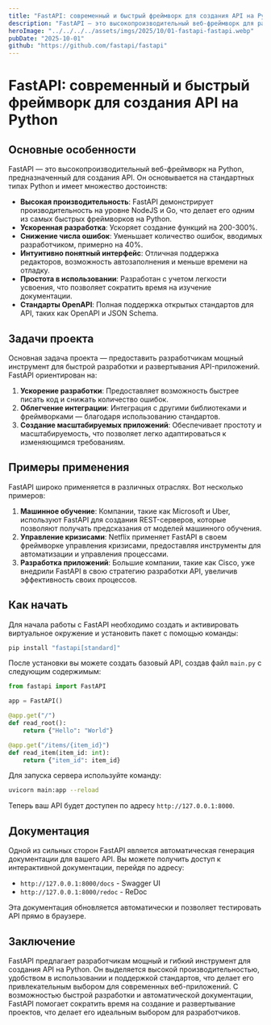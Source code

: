 ```yaml
---
title: "FastAPI: современный и быстрый фреймворк для создания API на Python"
description: "FastAPI — это высокопроизводительный веб-фреймворк для разработки API на Python, обеспечивающий простоту в изучении и быструю разработку."
heroImage: "../../../../assets/imgs/2025/10/01-fastapi-fastapi.webp"
pubDate: "2025-10-01"
github: "https://github.com/fastapi/fastapi"
---
```


# FastAPI: современный и быстрый фреймворк для создания API на Python

## Основные особенности

FastAPI — это высокопроизводительный веб-фреймворк на Python, предназначенный для создания API. Он основывается на стандартных типах Python и имеет множество достоинств:

- **Высокая производительность**: FastAPI демонстрирует производительность на уровне NodeJS и Go, что делает его одним из самых быстрых фреймворков на Python.
- **Ускоренная разработка**: Ускоряет создание функций на 200-300%.
- **Снижение числа ошибок**: Уменьшает количество ошибок, вводимых разработчиком, примерно на 40%.
- **Интуитивно понятный интерфейс**: Отличная поддержка редакторов, возможность автозаполнения и меньше времени на отладку.
- **Простота в использовании**: Разработан с учетом легкости усвоения, что позволяет сократить время на изучение документации.
- **Стандарты OpenAPI**: Полная поддержка открытых стандартов для API, таких как OpenAPI и JSON Schema.

## Задачи проекта

Основная задача проекта — предоставить разработчикам мощный инструмент для быстрой разработки и развертывания API-приложений. FastAPI ориентирован на:

1. **Ускорение разработки**: Предоставляет возможность быстрее писать код и снижать количество ошибок.
2. **Облегчение интеграции**: Интеграция с другими библиотеками и фреймворками — благодаря использованию стандартов.
3. **Создание масштабируемых приложений**: Обеспечивает простоту и масштабируемость, что позволяет легко адаптироваться к изменяющимся требованиям.

## Примеры применения

FastAPI широко применяется в различных отраслях. Вот несколько примеров:

1. **Машинное обучение**: Компании, такие как Microsoft и Uber, используют FastAPI для создания REST-серверов, которые позволяют получать предсказания от моделей машинного обучения.
2. **Управление кризисами**: Netflix применяет FastAPI в своем фреймворке управления кризисами, предоставляя инструменты для автоматизации и управления процессами.
3. **Разработка приложений**: Большие компании, такие как Cisco, уже внедрили FastAPI в свою стратегию разработки API, увеличив эффективность своих процессов.

## Как начать

Для начала работы с FastAPI необходимо создать и активировать виртуальное окружение и установить пакет с помощью команды:

```bash
pip install "fastapi[standard]"
```

После установки вы можете создать базовый API, создав файл `main.py` с следующим содержимым:

```python
from fastapi import FastAPI

app = FastAPI()

@app.get("/")
def read_root():
    return {"Hello": "World"}

@app.get("/items/{item_id}")
def read_item(item_id: int):
    return {"item_id": item_id}
```

Для запуска сервера используйте команду:

```bash
uvicorn main:app --reload
```

Теперь ваш API будет доступен по адресу `http://127.0.0.1:8000`.

## Документация

Одной из сильных сторон FastAPI является автоматическая генерация документации для вашего API. Вы можете получить доступ к интерактивной документации, перейдя по адресу:

- `http://127.0.0.1:8000/docs` - Swagger UI
- `http://127.0.0.1:8000/redoc` - ReDoc

Эта документация обновляется автоматически и позволяет тестировать API прямо в браузере.

## Заключение

FastAPI предлагает разработчикам мощный и гибкий инструмент для создания API на Python. Он выделяется высокой производительностью, удобством в использовании и поддержкой стандартов, что делает его привлекательным выбором для современных веб-приложений. С возможностью быстрой разработки и автоматической документации, FastAPI помогает сократить время на создание и развертывание проектов, что делает его идеальным выбором для разработчиков.
